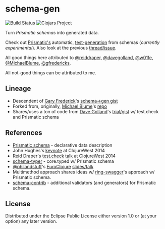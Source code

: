 # schema-gen

[![Build Status](https://travis-ci.org/zeeshanlakhani/schema-gen.svg)](https://travis-ci.org/zeeshanlakhani/schema-gen) [![Clojars Project](http://clojars.org/schema-gen/latest-version.svg)](http://clojars.org/schema-gen)

Turn *Prismatic schemas* into generated data.

Check out [Prismatic's](https://github.com/Prismatic/schema) automatic, [test-generation](https://github.com/Prismatic/schema/blob/121b789db4e9bc658adb378f1ff05f3bb0f103aa/README.md#generation-and-completion) from schemas (*currently experimental*). Also look at the previous [thread/issue](https://github.com/Prismatic/schema/issues/103).

All good things here attributed to [@reiddraper](https://github.com/reiddraper), [@davegolland](https://github.com/davegolland), [@w01fe](https://github.com/w01fe), [@MichaelBlume](https://github.com/MichaelBlume), [@gfredericks](https://github.com/gfredericks).

All not-good things can be attributed to me.

## Lineage

- Descendent of [Gary Frederick](https://github.com/gfredericks)'s [schema->gen gist](https://gist.github.com/gfredericks/9787803#)
- Forked from, originally, [Michael Blume](https://github.com/MichaelBlume)'s [repo](https://github.com/MichaelBlume/schema-gen)
- Shares/uses a ton of code from [Dave Golland](https://github.com/davegolland)'s [trial/gist](https://gist.github.com/davegolland/3bc4277fe109e7b11770) w/ test.check and Prismatic schema

## References

- [Prismatic schema](https://github.com/Prismatic/schema) - declarative data description
- John Hughes's [keynote](https://www.youtube.com/watch?v=zi0rHwfiX1Q) at ClojureWest 2014
- Reid Draper's [test.check](https://github.com/clojure/test.check) [talk](https://www.youtube.com/watch?v=JMhNINPo__g) at ClojureWest 2014
- [schema-typer](https://github.com/circleci/schema-typer) - core.typed w/ Prismatic schema
- [@philandstuff](https://twitter.com/philandstuff)'s [EuroClojure](http://euroclojure.com/2014/) [slides/talk](http://www.philandstuff.com/slides/2014/euroclojure.html#/)
- Multimethod approach shares ideas w/ [ring-swagger](https://github.com/metosin/ring-swagger)'s approach w/ Prismatic schema.
- [schema-contrib](https://github.com/sfx/schema-contrib) - additional validators (and generators) for Prismatic schema.

## License

Distributed under the Eclipse Public License either version 1.0 or (at your option) any later version.
